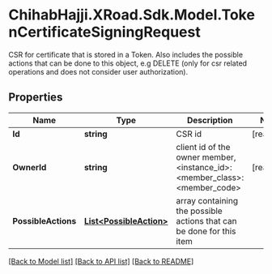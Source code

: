 # ChihabHajji.XRoad.Sdk.Model.TokenCertificateSigningRequest
CSR for certificate that is stored in a Token. Also includes the possible actions that can be done to this object, e.g DELETE (only for csr related operations and does not consider user authorization).

## Properties

Name | Type | Description | Notes
------------ | ------------- | ------------- | -------------
**Id** | **string** | CSR id | [readonly] 
**OwnerId** | **string** | client id of the owner member, &lt;instance_id&gt;:&lt;member_class&gt;:&lt;member_code&gt; | [readonly] 
**PossibleActions** | [**List&lt;PossibleAction&gt;**](PossibleAction.md) | array containing the possible actions that can be done for this item | 

[[Back to Model list]](../README.md#documentation-for-models) [[Back to API list]](../README.md#documentation-for-api-endpoints) [[Back to README]](../README.md)

